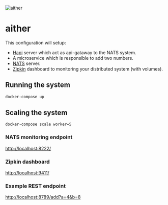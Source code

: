 ![aither](https://github.com/hemerajs/aither/blob/master/logo.png?raw=true)

# aither

This configuration will setup:

* [Hapi](https://github.com/hapijs/hapi) server which act as api-gataway to the NATS system.
* A microservice which is responsible to add two numbers.
* [NATS](https://github.com/nats-io/gnatsd) server.
* [Zipkin](http://zipkin.io/) dashboard to monitoring your distributed system (with volumes).

## Running the system
```sh
docker-compose up
```

## Scaling the system
```
docker-compose scale worker=5
```

### NATS monitoring endpoint

[http://localhost:8222/](http://localhost:8222/)

### Zipkin dashboard

[http://localhost:9411/](http://localhost:9411/)

### Example REST endpoint

[http://localhost:8789/add?a=4&b=8](http://localhost:8789/add?a=4&b=8)
